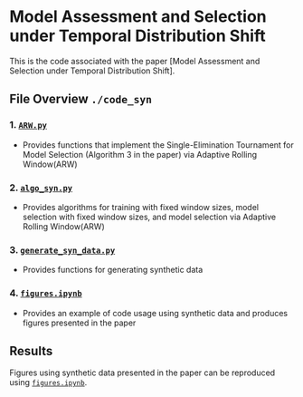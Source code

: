 # Model Assessment and Selection under Temporal Distribution Shift
This is the code associated with the paper [Model Assessment and Selection under Temporal Distribution Shift].

## File Overview `./code_syn`
### 1. <a href="./code_syn/ARW.py">`ARW.py`</a>
- Provides functions that implement the Single-Elimination Tournament for Model Selection (Algorithm 3 in the paper) via Adaptive Rolling Window(ARW)

### 2. <a href="./code_syn/algo_syn">`algo_syn.py`</a>
- Provides algorithms for training with fixed window sizes, model selection with fixed window sizes, and model selection via Adaptive Rolling Window(ARW)
  
### 3. <a href="./code_syn/generate_syn_data.py">`generate_syn_data.py`</a>
- Provides functions for generating synthetic data

### 4. <a href="./code_syn/figures.ipynb">`figures.ipynb`</a>
- Provides an example of code usage using synthetic data and produces figures presented in the paper

## Results
Figures using synthetic data presented in the paper can be reproduced using <a href="./code_syn/figures.ipynb">`figures.ipynb`</a>.
